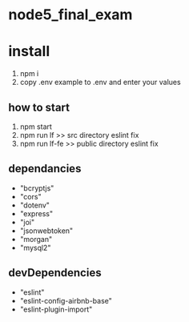 # node5_final_exam

# install

1. npm i
2. copy .env example to .env and enter your values

## how to start

1. npm start
1. npm run lf >> src directory eslint fix
1. npm run lf-fe >> public directory eslint fix

## dependancies

- "bcryptjs"
- "cors"
- "dotenv"
- "express"
- "joi"
- "jsonwebtoken"
- "morgan"
- "mysql2"

## devDependencies

- "eslint"
- "eslint-config-airbnb-base"
- "eslint-plugin-import"
